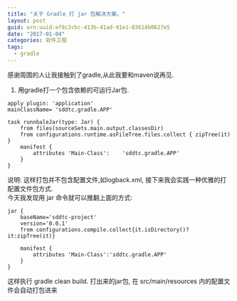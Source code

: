 ```yaml
---
title: "关于 Gradle 打 jar 包解决方案。"
layout: post
guid: urn:uuid:ef8c2cbc-413b-41ad-91e1-03614b0627e5
date: "2017-01-04"
categories: 软件工程
tags:
  - gradle
---
```


感谢周围的人让我接触到了gradle,从此我要和maven说再见.  
1. 用gradle打一个包含依赖的可运行Jar包.  

~~~
apply plugin: 'application'
mainClassName= 'sddtc.gradle.APP'

task runnbaleJar(type: Jar) {
    from files(sourceSets.main.output.classesDir)
    from configurations.runtime.asFileTree.files.collect { zipTree(it) }
    manifest {
        attributes 'Main-Class': 	'sddtc.gradle.APP'
    }
}
~~~
说明: 这样打包并不包含配置文件,如logback.xml, 接下来我会实践一种优雅的打配置文件包方式.  
今天我发现用 jar 命令就可以推翻上面的方式:  
~~~vim
jar {
    baseName='sddtc-project'
    version='0.0.1'
    from configurations.compile.collect{it.isDirectory()?it:zipTree(it)}
    
    manifest {
        attributes 'Main-Class':'sddtc.gradle.APP'
    }
}
~~~
这样执行 gradle clean build. 打出来的jar包, 在 src/main/resources 内的配置文件会自动打包进来
